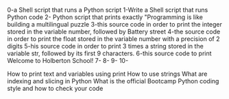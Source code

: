 0-a Shell script that runs a Python script
1-Write a Shell script that runs Python code
2- Python script that prints exactly "Programming is like building a multilingual puzzle
3-this source code in order to print the integer stored in the variable number, followed by Battery street
4-the source code in order to print the float stored in the variable number with a precision of 2 digits
5-his source code in order to print 3 times a string stored in the variable str, followed by its first 9 characters.
6-this source code to print Welcome to Holberton School!
7-
8-
9-
10-

How to print text and variables using print
How to use strings
What are indexing and slicing in Python
What is the official Bootcamp Python coding style and how to check your code

